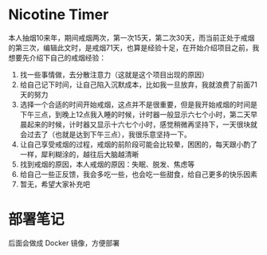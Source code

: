 # Nicotine Timer

本人抽烟10来年，期间戒烟两次，第一次15天，第二次30天，而当前正处于戒烟的第三次，编辑此文时，是戒烟71天，也算是经验十足，在开始介绍项目之前，我想要先介绍下自己的戒烟经验：

1. 找一些事情做，去分散注意力（这就是这个项目出现的原因）
2. 给自己记下时间，让自己陷入沉默成本，比如我一旦放弃，我就浪费了前面71天的努力
3. 选择一个合适的时间开始戒烟，这点并不是很重要，但是我开始戒烟的时间是下午三点，到晚上12点我入睡的时候，计时器一般显示六七个小时，第二天早晨起来的时候，计时器又显示十六七个小时，感觉稍微再坚持下，一天很块就会过去了（也就是达到下午三点），我很乐意坚持一下。
4. 让自己享受戒烟的过程，戒烟的前阶段可能会比较晕，困困的，每天跟小酌了一样，犀利糊涂的，越往后大脑越清晰
5. 找到戒烟的原因，本人戒烟的原因：失眠、脱发、焦虑等
6. 给自己一些正反馈，我会多吃一些，也会吃一些甜食，给自己更多的快乐因素
7. 暂无，希望大家补充吧

# 部署笔记

后面会做成 Docker 镜像，方便部署


